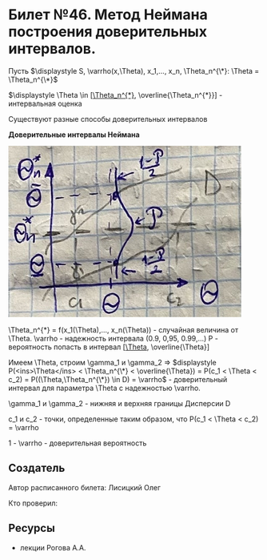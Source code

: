 # Билет №46. Метод Неймана построения доверительных интервалов.

Пусть $\displaystyle S, \varrho(x,\Theta), x_1,..., x_n, \Theta_n^{\*}: \Theta =  \Theta_n^{\*}$

$\displaystyle \Theta \in \[<ins>\Theta_n^{\*}</ins>, \overline{\Theta_n^{\*}}\] - интервальная оценка

Существуют разные способы доверительных интервалов

**Доверительные интервалы Неймана**

![](./graph0.png)

\Theta_n^{\*} = f(x_1(\Theta),..., x_n(\Theta)) - случайная величина от \Theta.
\varrho - надежность интервала (0.9, 0,95, 0.99,...)
P - вероятность попасть в интервал \[<ins>\Theta</ins>, \overline{\Theta}\]

Имеем \Theta, строим \gamma_1 и \gamma_2 => $displaystyle P(<ins>\Theta</ins> < \Theta_n^{\*} < \overline{\Theta}) = P(с_1 < \Theta < c_2) = P((\Theta,\Theta_n^{\*}) \in D) = \varrho$ - доверительный интервал для параметра \Theta с надежностью \varrho.

\gamma_1 и \gamma_2 - нижняя и верхняя границы Дисперсии D

c_1 и c_2 - точки, определенные таким образом, что P(с_1 < \Theta < c_2) = \varrho

1 - \varrho - доверительная вероятность

## Создатель

Автор расписанного билета: Лисицкий Олег

Кто проверил:


## Ресурсы
- лекции Рогова А.А.
